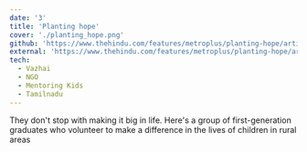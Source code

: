 ```yaml
---
date: '3'
title: 'Planting hope'
cover: './planting_hope.png'
github: 'https://www.thehindu.com/features/metroplus/planting-hope/article2139035.ece'
external: 'https://www.thehindu.com/features/metroplus/planting-hope/article2139035.ece'
tech:
  - Vazhai
  - NGO
  - Mentoring Kids
  - Tamilnadu
---
```


They don't stop with making it big in life. Here's a group of first-generation graduates who volunteer to make a difference in the lives of children in rural areas
